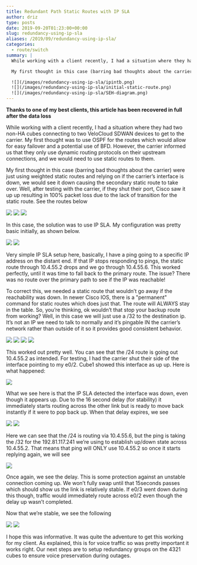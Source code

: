 ```yaml
---
title: Redundant Path Static Routes with IP SLA
author: driz
type: posts
date: 2019-09-20T01:23:00+00:00
slug: redundancy-using-ip-sla
aliases: /2019/09/redundancy-using-ip-sla/
categories:
  - route/switch
summary: |
  While working with a client recently, I had a situation where they had two non-HA cubes connecting to two VeloCloud SDWAN devices to get to the carrier. My first thought was to use OSPF for the routes which would allow for easy failover and a potential use of BFD. However, the carrier informed us that they only use dynamic routing protocols on their upstream connections, and we would need to use static routes to them.

  My first thought in this case (barring bad thoughts about the carrier) were just using weighted static routes and relying on if the carrier’s interface is down, we would see it down causing the secondary static route to take over. Well, after testing with the carrier, if they shut their port, Cisco saw it up up resulting in 100% packet loss due to the lack of transition for the static route. See the routes below

  ![](/images/redundancy-using-ip-sla/ipintb.png) 
  ![](/images/redundancy-using-ip-sla/initial-static-route.png)
  ![](/images/redundancy-using-ip-sla/SEH-diagram.png)
---
```

**Thanks to one of my best clients, this article has been recovered in full after the data loss**

While working with a client recently, I had a situation where they had two non-HA cubes connecting to two VeloCloud SDWAN devices to get to the carrier. My first thought was to use OSPF for the routes which would allow for easy failover and a potential use of BFD. However, the carrier informed us that they only use dynamic routing protocols on their upstream connections, and we would need to use static routes to them.

My first thought in this case (barring bad thoughts about the carrier) were just using weighted static routes and relying on if the carrier’s interface is down, we would see it down causing the secondary static route to take over. Well, after testing with the carrier, if they shut their port, Cisco saw it up up resulting in 100% packet loss due to the lack of transition for the static route. See the routes below

![](/images/redundancy-using-ip-sla/ipintb.png) 
![](/images/redundancy-using-ip-sla/initial-static-route.png)
![](/images/redundancy-using-ip-sla/SEH-diagram.png)

In this case, the solution was to use IP SLA. My configuration was pretty basic initially, as shown below.

![](/images/redundancy-using-ip-sla/ipsla-initial.png) 
![](/images/redundancy-using-ip-sla/ipsla-routes1.png)

Very simple IP SLA setup here, basically, I have a ping going to a specific IP address on the distant end. If that IP stops responding to pings, the static route through 10.4.55.2 drops and we go through 10.4.55.6. This worked perfectly, until it was time to fall back to the primary route. The issue? There was no route over the primary path to see if the IP was reachable!

To correct this, we needed a static route that wouldn’t go away if the reachability was down. In newer Cisco IOS, there is a "permanent" command for static routes which does just that. The route will ALWAYS stay in the table. So, you’re thinking, ok wouldn’t that stop your backup route from working? Well, in this case we will just use a /32 to the destination ip. It’s not an IP we need to talk to normally and it’s pingable IN the carrier’s network rather than outside of it so it provides good consistent behavior.

![](/images/redundancy-using-ip-sla/ip-sla-config-final.png) 
![](/images/redundancy-using-ip-sla/ipsla-routes-final.png)
![](/images/redundancy-using-ip-sla/shtrack-down-delay.png)
![](/images/redundancy-using-ip-sla/sh-ip-rou-up.png)

This worked out pretty well. You can see that the /24 route is going out 10.4.55.2 as intended. For testing, I had the carrier shut their side of the interface pointing to my e0/2. Cube1 showed this interface as up up. Here is what happened:

![](/images/redundancy-using-ip-sla/shtrack-down-delay-2.png) 

What we see here is that the IP SLA detected the interface was down, even though it appears up. Due to the 16 second delay (for stability) it immediately starts routing across the other link but is ready to move back instantly if it were to pop back up. When that delay expires, we see

![](/images/redundancy-using-ip-sla/shtrack-down.png) 
![](/images/redundancy-using-ip-sla/sh-ip-route-down.png)

Here we can see that the /24 is routing via 10.4.55.6, but the ping is taking the /32 for the 192.81.117.241 we’re using to establish up/down state across 10.4.55.2. That means that ping will ONLY use 10.4.55.2 so once it starts replying again, we will see

![](/images/redundancy-using-ip-sla/sh-track-up-delay.png) 

Once again, we see the delay. This is some protection against an unstable connection coming up. We won’t fully swap until that 15seconds passes which should show us the link is relatively stable. If e0/3 went down during this though, traffic would immediately route across e0/2 even though the delay up wasn’t completed.

Now that we’re stable, we see the following

![](/images/redundancy-using-ip-sla/sh-track-up-stable.png) 
![](/images/redundancy-using-ip-sla/sh-ip-rou-up.png)

I hope this was informative. It was quite the adventure to get this working for my client. As explained, this is for voice traffic so was pretty important it works right. Our next steps are to setup redundancy groups on the 4321 cubes to ensure voice preservation during outages.